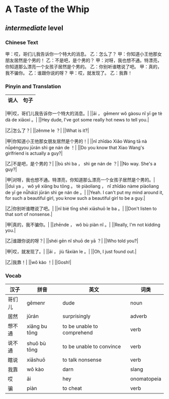 # A Taste of the Whip
## *intermediate* level

### Chinese Text
甲：哎，哥们儿我告诉你一个特大的消息。
乙：怎么了？
甲：你知道小王他那女朋友居然是个男的！
乙：不是吧，是个男的？
甲：对呀，我也想不通。特漂亮，你知道那么漂亮一个女孩子居然是个男的。
乙：你别听谁瞎说了吧。
甲：真的，我不骗你。
乙：谁跟你说的呀？
甲：哎，就发现了。
乙：我靠！

### Pinyin and Translation
|说人|句子|
|----|----|

|甲|哎，哥们儿我告诉你一个特大的消息。|
||āi ， gēmenr wǒ gàosu nǐ yī ge tè dà de xiāoxi 。|
||Hey dude, I've got some really hot news to tell you.|

|乙|怎么了？|
||zěnme le ？|
||What is it?|

|甲|你知道小王他那女朋友居然是个男的！|
||nǐ zhīdào Xiǎo Wáng tā nà nǚpéngyou jūrán shì ge nán de ！|
||Do you know that Xiao Wang's girlfriend is actually a guy?|

|乙|不是吧，是个男的？|
||bù shì ba ， shì ge nán de ？|
||No way. She's a guy?|

|甲|对呀，我也想不通。特漂亮，你知道那么漂亮一个女孩子居然是个男的。|
||duì ya ， wǒ yě xiǎng bu tōng 。 tè piàoliang ， nǐ zhīdào nàme piàoliang de yī ge nǚháizi jūrán shì ge nán de 。|
||Yeah. I can't put my mind around it, for such a beautiful girl, you know such a beautiful girl to be a guy.|

|乙|你别听谁瞎说了吧。|
||nǐ bié tīng shéi xiāshuō le ba 。|
||Don't listen to that sort of nonsense.|

|甲|真的，我不骗你。|
||zhēnde ， wǒ bù piàn nǐ 。|
||Really, I'm not kidding you.|

|乙|谁跟你说的呀？|
||shéi gēn nǐ shuō de yā ？|
||Who told you?|

|甲|哎，就发现了。|
||āi ， jiù fāxiàn le 。|
||Oh, I just found out.|

|乙|我靠！|
||wǒ kào ！|
||Gosh!|
### Vocab
|汉子|拼音|英文|词类|
|----|----|----|----|
|哥们儿|gēmenr|dude|noun|
|居然|jūrán|surprisingly|adverb|
|想不通|xiǎng bu tōng|to be unable to comprehend|verb|
|说不通|shuō bù tōng|to be unable to convince|verb|
|瞎说|xiāshuō|to talk nonsense|verb|
|我靠|wǒ kào|darn|slang|
|哎|āi|hey|onomatopeia|
|骗|piàn|to cheat|verb|